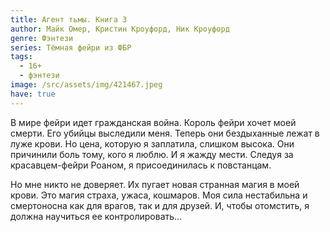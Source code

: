 ```yaml
---
title: Агент тьмы. Книга 3
author: Майк Омер, Кристин Кроуфорд, Ник Кроуфорд
genre: Фэнтези
series: Тёмная фейри из ФБР
tags:
  - 16+
  - фэнтези
image: /src/assets/img/421467.jpeg
have: true
---
```

В мире фейри идет гражданская война. Король фейри хочет моей смерти. Его убийцы выследили меня. Теперь они бездыханные лежат в луже крови. Но цена, которую я заплатила, слишком высока. Они причинили боль тому, кого я люблю. И я жажду мести. Следуя за красавцем-фейри Роаном, я присоединилась к повстанцам.

Но мне никто не доверяет. Их пугает новая странная магия в моей крови. Это магия страха, ужаса, кошмаров. Моя сила нестабильна и смертоносна как для врагов, так и для друзей. И, чтобы отомстить, я должна научиться ее контролировать…
